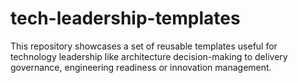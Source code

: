 # tech-leadership-templates
This repository showcases a set of reusable templates useful for technology leadership like architecture decision-making to delivery governance, engineering readiness or innovation management.
